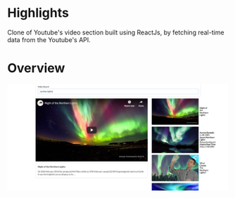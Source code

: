 # Highlights

Clone of Youtube's video section built using ReactJs, by fetching real-time data from the Youtube's API. 

# Overview
![Alt text](demo.png)
